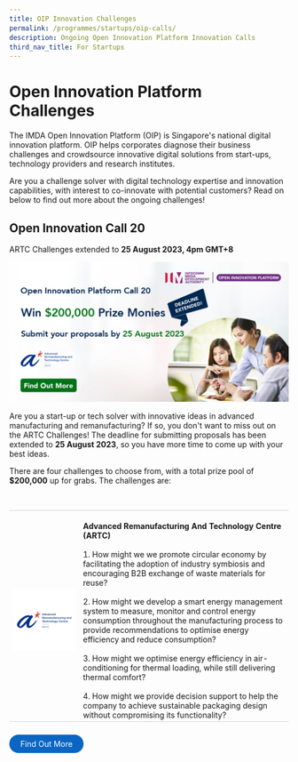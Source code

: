 ```yaml
---
title: OIP Innovation Challenges
permalink: /programmes/startups/oip-calls/
description: Ongoing Open Innovation Platform Innovation Calls
third_nav_title: For Startups
---
```

# Open Innovation Platform Challenges
The IMDA Open Innovation Platform (OIP) is Singapore's national digital innovation platform. OIP helps corporates diagnose their business challenges and crowdsource innovative digital solutions from start-ups, technology providers and research institutes. 

Are you a challenge solver with digital technology expertise and innovation capabilities, with interest to co-innovate with potential customers? Read on below to find out more about the ongoing challenges!


## **Open Innovation Call 20**
ARTC Challenges extended to  **25 August 2023, 4pm GMT+8**

![OIP Call 20 - ARTC challenge ](/images/Programmes/OIP%20Challenges/Call%2020/oip%20call%2020%20-%20artc%20extension.jpg)

Are you a start-up or tech solver with innovative ideas in advanced manufacturing and remanufacturing? If so, you don't want to miss out on the ARTC Challenges! The deadline for submitting proposals has been extended to **25 August 2023**, so you have more time to come up with your best ideas.

There are four challenges to choose from, with a total prize pool of **$200,000** up for grabs. The challenges are:

<br>
<table>
    <tbody>
      <tr><td style="width:25%; border-top:0.75px solid lightgrey; border-bottom:0.75px solid lightgrey; text-align: center; vertical-align: middle;">	
            <br><img src="/images/Programmes/OIP%20Challenges/Call%2020/artc%20logo.png">
				</td>
        <td style="border-top:0.75px solid lightgrey; border-bottom:0.75px solid lightgrey;">
					<br><b>Advanced Remanufacturing And Technology Centre (ARTC)</b>
	        <br><br> 1. How might we we promote circular economy by facilitating the adoption of industry symbiosis and encouraging B2B exchange of waste materials for reuse?
					<br><br> 2. How might we develop a smart energy management system to measure, monitor and control energy consumption throughout the manufacturing process to provide recommendations to optimise energy efficiency and reduce consumption?
					<br><br> 3. How might we optimise energy efficiency in air-conditioning for thermal loading, while still delivering thermal comfort?
					<br><br> 4. How might we provide decision support to help the company to achieve sustainable packaging design without compromising its functionality?
        </td>
    </tr>
</tbody></table>
<br>
<a style="background-color: #0A66C2; color: white; text-decoration: none; border-radius: 100px; padding-left: 20px; padding-right: 20px; padding-top:8px; padding-bottom:8px" target="_blank" href="https://www.openinnovation.sg/challenges?utm\_medium=website&amp;utm\_source=pixelwebsite&amp;utm\_campaign=call20extension">Find Out More</a>
<br>
